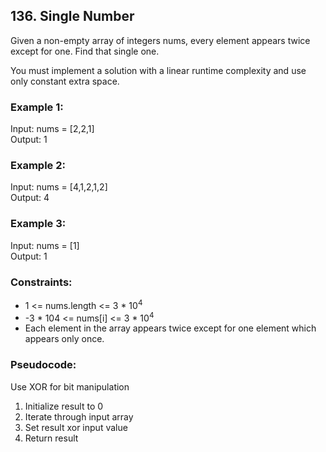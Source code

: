 ## 136. Single Number

Given a non-empty array of integers nums, every element appears twice except for one. Find that single one.

You must implement a solution with a linear runtime complexity and use only constant extra space.


### Example 1:

Input: nums = [2,2,1]\
Output: 1

### Example 2:

Input: nums = [4,1,2,1,2]\
Output: 4

### Example 3:

Input: nums = [1]\
Output: 1


### Constraints:

- 1 <= nums.length <= 3 * 10<sup>4</sup>
- -3 * 104 <= nums[i] <= 3 * 10<sup>4</sup>
- Each element in the array appears twice except for one element which appears only once.

### Pseudocode:

Use XOR for bit manipulation
1. Initialize result to 0
2. Iterate through input array
3. Set result xor input value
4. Return result